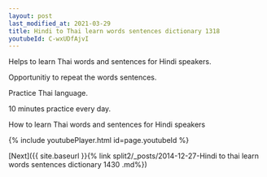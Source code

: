 ```yaml
---
layout: post
last_modified_at: 2021-03-29
title: Hindi to Thai learn words sentences dictionary 1318 
youtubeId: C-wxUDfAjvI
---
```

 
 
Helps to learn Thai words and sentences for Hindi speakers.

Opportunitiy to repeat the words sentences. 

Practice Thai language. 
 
10 minutes practice every day. 
 
How to learn Thai words and sentences for Hindi speakers 
 
{% include youtubePlayer.html id=page.youtubeId %}
 
 
[Next]({{ site.baseurl }}{% link  split2/_posts/2014-12-27-Hindi to thai learn words sentences dictionary 1430 .md%})
 
